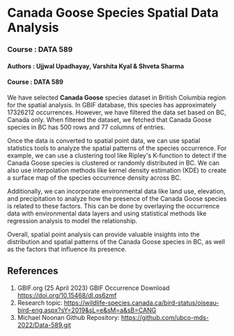 # Canada Goose Species Spatial Data Analysis 

### Course : DATA 589

#### Authors : Ujjwal Upadhayay, Varshita Kyal & Shveta Sharma

#### Course : DATA 589

We have selected **Canada Goose** species dataset in British Columbia region for the spatial analysis. In GBIF database, this species has approximately 17326212 occurrences. However, we have filtered the data set based on BC, Canada only. When filtered the dataset, we fetched that Canada Goose species in BC has 500 rows and 77 columns of entries.

Once the data is converted to spatial point data, we can use spatial statistics tools to analyze the spatial patterns of the species occurrence. For example, we can use a clustering tool like Ripley's K-function to detect if the Canada Goose species is clustered or randomly distributed in BC. We can also use interpolation methods like kernel density estimation (KDE) to create a surface map of the species occurrence density across BC.

Additionally, we can incorporate environmental data like land use, elevation, and precipitation to analyze how the presence of the Canada Goose species is related to these factors. This can be done by overlaying the occurrence data with environmental data layers and using statistical methods like regression analysis to model the relationship.

Overall, spatial point analysis can provide valuable insights into the distribution and spatial patterns of the Canada Goose species in BC, as well as the factors that influence its presence.

## References

1. GBIF.org (25 April 2023) GBIF Occurrence Download  https://doi.org/10.15468/dl.qs6zmf  
2. Research topic: https://wildlife-species.canada.ca/bird-status/oiseau-bird-eng.aspx?sY=2019&sL=e&sM=a&sB=CANG
3. Michael Noonan Github Repository: https://github.com/ubco-mds-2022/Data-589.git
